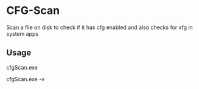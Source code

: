 # CFG-Scan
Scan a file on disk to check if it has cfg enabled and also checks for xfg in system apps

## Usage 
cfgScan.exe <filepath> 

cfgScan.exe <filepath> -v
